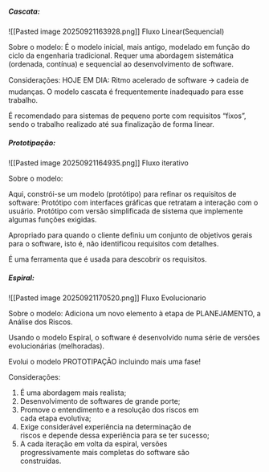 ##### Cascata:
![[Pasted image 20250921163928.png]]
Fluxo Linear(Sequencial)

Sobre o modelo:
É o modelo inicial, mais antigo, modelado em função do ciclo da engenharia tradicional.
Requer uma abordagem sistemática (ordenada, contínua) e sequencial ao desenvolvimento de software.

Considerações: 
HOJE EM DIA: Ritmo acelerado de software 🡪 cadeia de  mudanças. O modelo cascata é frequentemente inadequado para esse trabalho.

É recomendado para sistemas de pequeno porte com requisitos “fixos”, sendo o trabalho realizado até sua finalização de forma linear.


##### Prototipação:
![[Pasted image 20250921164935.png]]
Fluxo iterativo

Sobre o modelo:

Aqui, constrói-se um modelo (protótipo) para refinar os requisitos de software: 
Protótipo com interfaces gráficas que retratam a interação com o usuário. Protótipo com versão simplificada de sistema que implemente algumas funções exigidas.

Apropriado para quando o cliente definiu um conjunto de objetivos gerais para o software, isto é, não identificou requisitos com detalhes.

É uma ferramenta que é usada para descobrir os requisitos.

##### Espiral:
![[Pasted image 20250921170520.png]]
Fluxo Evolucionario

Sobre o modelo:
Adiciona um novo elemento à etapa de PLANEJAMENTO, a Análise dos Riscos. 

Usando o modelo Espiral, o software é desenvolvido numa série de versões evolucionárias (melhoradas).

Evolui o modelo PROTOTIPAÇÃO incluindo mais uma fase!

Considerações:  
1. É uma abordagem mais realista;  
2. Desenvolvimento de softwares de grande porte;  
3. Promove o entendimento e a resolução dos riscos em  
   cada etapa evolutiva;  
4. Exige considerável experiência na determinação de  
   riscos e depende dessa experiência para se ter sucesso;  
5. A cada iteração em volta da espiral, versões  
   progressivamente mais completas do software são  
   construídas.


